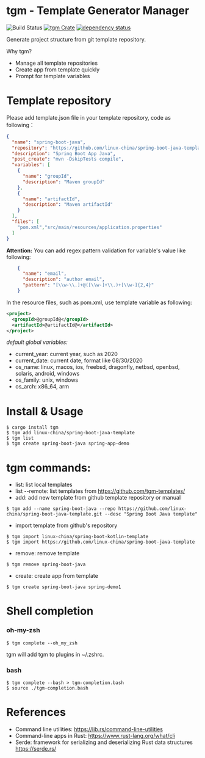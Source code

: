 tgm - Template Generator Manager
================================
![Build Status](https://img.shields.io/github/workflow/status/linux-china/tgm/Rust)
[![tgm Crate](https://img.shields.io/crates/v/tgm)](https://crates.io/crates/tgm)
[![dependency status](https://deps.rs/crate/tgm/0.10.0/status.svg)](https://deps.rs/crate/tgm/0.10.0)

Generate project structure from git template repository.

Why tgm?

* Manage all template repositories
* Create app from template quickly
* Prompt for template variables

# Template repository
Please add template.json file in your template repository, code as following：

```json
{
  "name": "spring-boot-java",
  "repository": "https://github.com/linux-china/spring-boot-java-template",
  "description": "Spring Boot App Java",
  "post_create": "mvn -DskipTests compile",
  "variables": [
    {
      "name": "groupId",
      "description": "Maven groupId"
    },
    {
      "name": "artifactId",
      "description": "Maven artifactId"
    }
  ],
  "files": [
    "pom.xml","src/main/resources/application.properties"
  ]
}
```

**Attention:** You can add regex pattern validation for variable's value like following:

```json
    {
      "name": "email",
      "description": "author email",
      "pattern": "[\\w-\\.]+@([\\w-]+\\.)+[\\w-]{2,4}"
    }
```

In the resource files, such as pom.xml, use template variable as following:

```xml
<project>
  <groupId>@groupId@</groupId>
  <artifactId>@artifactId@</artifactId>
</project>
```

*default global variables:*

* current_year: current year, such as 2020
* current_date: current date, format like 08/30/2020
* os_name: linux, macos, ios, freebsd, dragonfly, netbsd, openbsd, solaris, android, windows
* os_family: unix, windows
* os_arch: x86_64, arm

# Install & Usage

```
$ cargo install tgm
$ tgm add linux-china/spring-boot-java-template
$ tgm list
$ tgm create spring-boot-java spring-app-demo
```

# tgm commands:

* list: list local templates
* list --remote:  list templates from https://github.com/tgm-templates/
* add: add new template from github template repository or manual

```
$ tgm add --name spring-boot-java --repo https://github.com/linux-china/spring-boot-java-template.git --desc "Spring Boot Java template"
```

* import template from github's repository

```
$ tgm import linux-china/spring-boot-kotlin-template
$ tgm import https://github.com/linux-china/spring-boot-java-template
```

* remove: remove template

```
$ tgm remove spring-boot-java
```

* create: create app from template

```
$ tgm create spring-boot-java spring-demo1 
```

# Shell completion

### oh-my-zsh

```
$ tgm complete --oh_my_zsh
```

tgm will add tgm to plugins in ~/.zshrc.

### bash

```
$ tgm complete --bash > tgm-completion.bash
$ source ./tgm-completion.bash 
```

# References

* Command line utilities: https://lib.rs/command-line-utilities
* Command-line apps in Rust: https://www.rust-lang.org/what/cli
* Serde: framework for serializing and deserializing Rust data structures https://serde.rs/
